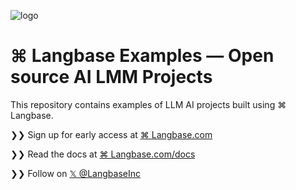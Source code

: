 ![logo](https://github.com/LangbaseInc/langbase-examples/assets/960133/38cbbe97-a6f4-4682-ba64-0f98ce2700c8)

# ⌘ Langbase Examples — Open source AI LMM Projects

This repository contains examples of LLM AI projects built using ⌘ Langbase.

❯❯ Sign up for early access at [⌘ Langbase.com](https://langbase.com)

❯❯ Read the docs at [⌘ Langbase.com/docs](https://langbase.com)

❯❯ Follow on [𝕏 @LangbaseInc](https://langbase.fyi/x)

